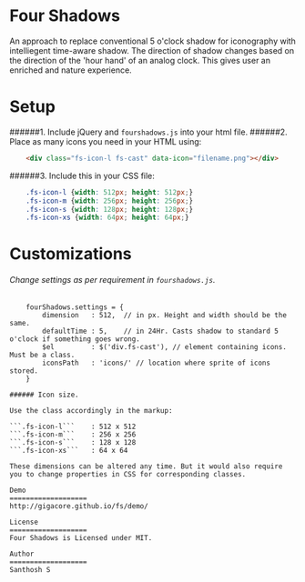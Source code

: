 Four Shadows
============

An approach to replace conventional 5 o'clock shadow for iconography with intelliegent time-aware shadow. The direction of shadow changes based on the direction of the 'hour hand' of an analog clock. This gives user an enriched and nature experience. 

Setup
============
######1. Include jQuery and ```fourshadows.js``` into your html file.
######2. Place as many icons you need in your HTML using:

```HTML
	<div class="fs-icon-l fs-cast" data-icon="filename.png"></div>
```

######3. Include this in your CSS file:

```CSS
	.fs-icon-l {width: 512px; height: 512px;}
	.fs-icon-m {width: 256px; height: 256px;}
	.fs-icon-s {width: 128px; height: 128px;}
	.fs-icon-xs {width: 64px; height: 64px;}
```

Customizations
===================
###### Change settings as per requirement in ```fourshadows.js```.

```JS
	fourShadows.settings = {
		dimension	: 512, 	// in px. Height and width should be the same.
		defaultTime	: 5, 	// in 24Hr. Casts shadow to standard 5 o'clock if something goes wrong.
		$el			: $('div.fs-cast'), // element containing icons. Must be a class.
		iconsPath	: 'icons/' // location where sprite of icons stored.
	}

###### Icon size.

Use the class accordingly in the markup:

```.fs-icon-l``` 	: 512 x 512
```.fs-icon-m```	: 256 x 256
```.fs-icon-s```	: 128 x 128
```.fs-icon-xs```	: 64 x 64

These dimensions can be altered any time. But it would also require you to change properties in CSS for corresponding classes.

Demo
===================
http://gigacore.github.io/fs/demo/

License
===================
Four Shadows is Licensed under MIT.

Author
===================
Santhosh S
